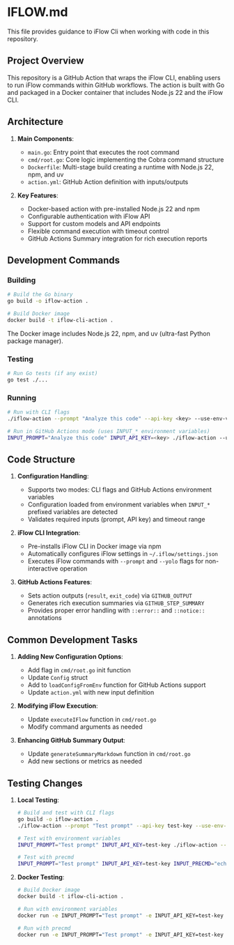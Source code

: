 # IFLOW.md

This file provides guidance to iFlow Cli when working with code in this repository.

## Project Overview

This repository is a GitHub Action that wraps the iFlow CLI, enabling users to run iFlow commands within GitHub workflows. The action is built with Go and packaged in a Docker container that includes Node.js 22 and the iFlow CLI.

## Architecture

1. **Main Components**:
   - `main.go`: Entry point that executes the root command
   - `cmd/root.go`: Core logic implementing the Cobra command structure
   - `Dockerfile`: Multi-stage build creating a runtime with Node.js 22, npm, and uv
   - `action.yml`: GitHub Action definition with inputs/outputs

2. **Key Features**:
   - Docker-based action with pre-installed Node.js 22 and npm
   - Configurable authentication with iFlow API
   - Support for custom models and API endpoints
   - Flexible command execution with timeout control
   - GitHub Actions Summary integration for rich execution reports

## Development Commands

### Building

```bash
# Build the Go binary
go build -o iflow-action .

# Build Docker image
docker build -t iflow-cli-action .
```

The Docker image includes Node.js 22, npm, and uv (ultra-fast Python package manager).

### Testing

```bash
# Run Go tests (if any exist)
go test ./...
```

### Running

```bash
# Run with CLI flags
./iflow-action --prompt "Analyze this code" --api-key <key> --use-env-vars=false

# Run in GitHub Actions mode (uses INPUT_* environment variables)
INPUT_PROMPT="Analyze this code" INPUT_API_KEY=<key> ./iflow-action --use-env-vars=true
```

## Code Structure

1. **Configuration Handling**:
   - Supports two modes: CLI flags and GitHub Actions environment variables
   - Configuration loaded from environment variables when `INPUT_*` prefixed variables are detected
   - Validates required inputs (prompt, API key) and timeout range

2. **iFlow CLI Integration**:
   - Pre-installs iFlow CLI in Docker image via npm
   - Automatically configures iFlow settings in `~/.iflow/settings.json`
   - Executes iFlow commands with `--prompt` and `--yolo` flags for non-interactive operation

3. **GitHub Actions Features**:
   - Sets action outputs (`result`, `exit_code`) via `GITHUB_OUTPUT`
   - Generates rich execution summaries via `GITHUB_STEP_SUMMARY`
   - Provides proper error handling with `::error::` and `::notice::` annotations

## Common Development Tasks

1. **Adding New Configuration Options**:
   - Add flag in `cmd/root.go` init function
   - Update `Config` struct
   - Add to `loadConfigFromEnv` function for GitHub Actions support
   - Update `action.yml` with new input definition

2. **Modifying iFlow Execution**:
   - Update `executeIFlow` function in `cmd/root.go`
   - Modify command arguments as needed

3. **Enhancing GitHub Summary Output**:
   - Update `generateSummaryMarkdown` function in `cmd/root.go`
   - Add new sections or metrics as needed

## Testing Changes

1. **Local Testing**:

   ```bash
   # Build and test with CLI flags
   go build -o iflow-action .
   ./iflow-action --prompt "Test prompt" --api-key test-key --use-env-vars=false
   
   # Test with environment variables
   INPUT_PROMPT="Test prompt" INPUT_API_KEY=test-key ./iflow-action --use-env-vars=true
   
   # Test with precmd
   INPUT_PROMPT="Test prompt" INPUT_API_KEY=test-key INPUT_PRECMD="echo 'Running pre-command'" ./iflow-action --use-env-vars=true
   ```

2. **Docker Testing**:

   ```bash
   # Build Docker image
   docker build -t iflow-cli-action .
   
   # Run with environment variables
   docker run -e INPUT_PROMPT="Test prompt" -e INPUT_API_KEY=test-key iflow-cli-action
   
   # Run with precmd
   docker run -e INPUT_PROMPT="Test prompt" -e INPUT_API_KEY=test-key -e INPUT_PRECMD="echo 'Running pre-command'" iflow-cli-action
   ```